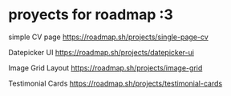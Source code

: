 # proyects for roadmap :3
simple CV page
https://roadmap.sh/projects/single-page-cv

Datepicker UI 
https://roadmap.sh/projects/datepicker-ui

Image Grid Layout 
https://roadmap.sh/projects/image-grid

Testimonial Cards
https://roadmap.sh/projects/testimonial-cards
